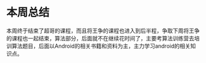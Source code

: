 # 本周总结

本周终于结束了超哥的课程，而且将王争的课程也进入到后半程，争取下周将王争的课程也一起结束，算法部分，后面就不在继续花时间了，主要考算法训练营去培训算法题目，后面以Android的相关书籍和资料为主，主力学习android的相关知识点。

